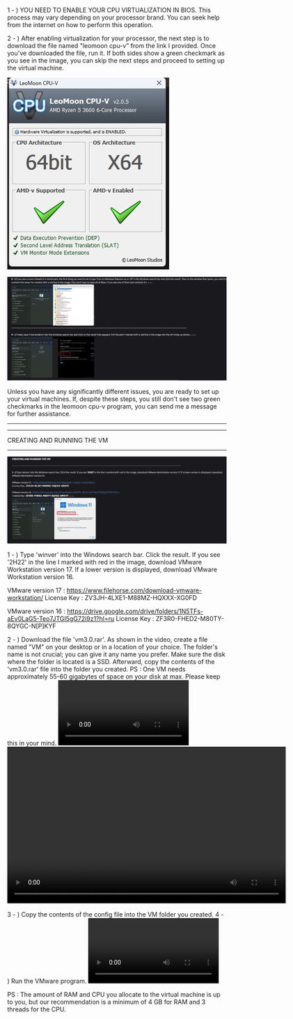 1 - ) YOU NEED TO ENABLE YOUR CPU VIRTUALIZATION IN BIOS. 
This process may vary depending on your processor brand. 
You can seek help from the internet on how to perform this operation.


2 - ) After enabling virtualization for your processor, the next step is to download the file named "leomoon cpu-v" from the link I provided. 
Once you've downloaded the file, run it. If both sides show a green checkmark as you see in the image, you can skip the next steps and proceed to setting up the virtual machine.

![1](/assets/leomoon.jpg)


![1](/assets/3and4.png)

Unless you have any significantly different issues, you are ready to set up your virtual machines. 
If, despite these steps, you still don't see two green checkmarks in the leomoon cpu-v program, you can send me a message for further assistance.


-------------------------------------------------------------------------------------------------------------------------------------------------------------------------- 
--------------------------------------------------------------------------------------------------------------------------------------------------------------------------

CREATING AND RUNNING THE VM

--------------------------------------------------------------------------------------------------------------------------------------------------------------------------
![1](/assets/123.png)


1 - ) Type 'winver' into the Windows search bar. Click the result. If you see '2H22' in the line I marked with red in the image, download VMware Workstation version 17. If a lower version is displayed, download VMware Workstation version 16.

VMware version 17 :  https://www.filehorse.com/download-vmware-workstation/
License Key : ZV3JH-4LXE1-M88MZ-HQXXX-XG0FD

VMware version 16 : https://drive.google.com/drive/folders/1N5TFs-aEv0LaG5-Teo7JTGI5gG72i9z1?hl=ru
License Key : ZF3R0-FHED2-M80TY-8QYGC-N[P]KYF 


2 - ) Download the file 'vm3.0.rar'. As shown in the video, create a file named "VM" on your desktop or in a location of your choice. 
The folder's name is not crucial; you can give it any name you prefer. Make sure the disk where the folder is located is a SSD. Afterward, copy the contents of the 'vm3.0.rar' file into the folder you created.
PS : One VM needs approximately 55-60 gigabytes of space on your disk at max. Please keep this in your mind.
![video](/assets/creating_vm.mp4)
<video src="creating_vm.mp4" width="640" height="360" controls></video>


3 - ) Copy the contents of the config file into the VM folder you created. 
4 - ) Run the VMware program. 
![video](/assets/adding_config.mp4)


PS : The amount of RAM and CPU you allocate to the virtual machine is up to you, but our recommendation is a minimum of 4 GB for RAM and 3 threads for the CPU.




